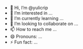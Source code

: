 - 👋 Hi, I’m @yulicrip
- 👀 I’m interested in ...
- 🌱 I’m currently learning ...
- 💞️ I’m looking to collaborate on ...
- 📫 How to reach me ...
- 😄 Pronouns: ...
- ⚡ Fun fact: ...

<!---
yulicrip/yulicrip is a ✨ special ✨ repository because its `README.md` (this file) appears on your GitHub profile.
You can click the Preview link to take a look at your changes.
--->
